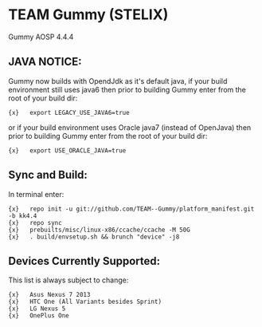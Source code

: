 TEAM Gummy (STELIX)
==============

Gummy AOSP 4.4.4

JAVA NOTICE:
------------

Gummy now builds with OpendJdk as it's default java, if your build environment still uses java6 then prior to building Gummy enter from the root of your build dir:

    {x}   export LEGACY_USE_JAVA6=true

or if your build environment uses Oracle java7 (instead of OpenJava) then prior to building Gummy enter from the root of your build dir:

    {x}   export USE_ORACLE_JAVA=true

Sync and Build:
---------------

In terminal enter:

    {x}   repo init -u git://github.com/TEAM--Gummy/platform_manifest.git -b kk4.4
    {x}   repo sync
    {x}   prebuilts/misc/linux-x86/ccache/ccache -M 50G
    {x}   . build/envsetup.sh && brunch "device" -j8

Devices Currently Supported:
----------------------------

This list is always subject to change:

    {x}   Asus Nexus 7 2013
    {x}   HTC One (All Variants besides Sprint)
    {x}   LG Nexus 5
    {x}   OnePlus One
